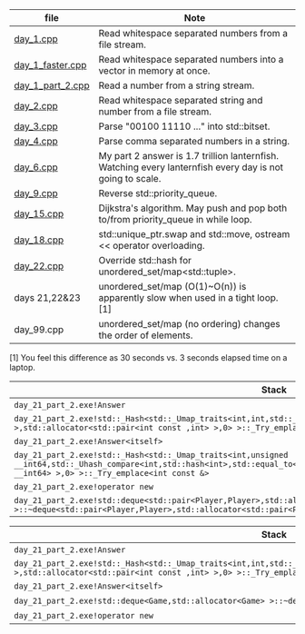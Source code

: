 file|Note
--|--
[day_1.cpp](day_1.cpp)|Read whitespace separated numbers from a file stream.
[day_1_faster.cpp](day_1_faster.cpp)|Read whitespace separated numbers into a vector in memory at once.
[day_1_part_2.cpp](day_1_part_2.cpp)|Read a number from a string stream.
[day_2.cpp](day_2.cpp)|Read whitespace separated string and number from a file stream.
[day_3.cpp](day_3.cpp)|Parse "00100 11110 ..." into std::bitset.
[day_4.cpp](day_4.cpp)|Parse comma separated numbers in a string.
[day_6.cpp](day_6.cpp)|My part 2 answer is 1.7 trillion lanternfish. Watching every lanternfish every day is not going to scale.
[day_9.cpp](day_9.cpp)|Reverse std::priority_queue.
[day_15.cpp](day_15.cpp)|Dijkstra's algorithm. May push and pop both to/from priority_queue in while loop.
[day_18.cpp](day_18.cpp)|std::unique_ptr.swap and std::move, ostream << operator overloading.
[day_22.cpp](day_22.cpp)|Override std::hash for unordered_set/map\<std::tuple\>.
days 21,22&23|unordered_set/map (O(1)~O(n)) is apparently slow when used in a tight loop. [1]
day_99.cpp|unordered_set/map (no ordering) changes the order of elements.

[1] You feel this difference as 30 seconds vs. 3 seconds elapsed time on a laptop.

Stack|Count|Weight_[ms]
--|--|--
`day_21_part_2.exe!Answer`|1921|1,917.04
`day_21_part_2.exe!std::_Hash<std::_Umap_traits<int,int,std::_Uhash_compare<int,std::hash<int>,std::equal_to<int> >,std::allocator<std::pair<int const ,int> >,0> >::_Try_emplace<int const &>`|613|612.5335
`day_21_part_2.exe!Answer<itself>`|556|554.9284
`day_21_part_2.exe!std::_Hash<std::_Umap_traits<int,unsigned __int64,std::_Uhash_compare<int,std::hash<int>,std::equal_to<int> >,std::allocator<std::pair<int const ,unsigned __int64> >,0> >::_Try_emplace<int const &>`|279|277.5927
`day_21_part_2.exe!operator new`|242|241.5179
`day_21_part_2.exe!std::deque<std::pair<Player,Player>,std::allocator<std::pair<Player,Player> > >::~deque<std::pair<Player,Player>,std::allocator<std::pair<Player,Player> > >`|215|214.4668

Stack|Count|Weight_[ms]
--|--|--
`day_21_part_2.exe!Answer`|1555|1,552.66
`day_21_part_2.exe!std::_Hash<std::_Umap_traits<int,int,std::_Uhash_compare<int,std::hash<int>,std::equal_to<int> >,std::allocator<std::pair<int const ,int> >,0> >::_Try_emplace<int const &>`|639|639.4092
`day_21_part_2.exe!Answer<itself>`|478|475.9797
`day_21_part_2.exe!std::deque<Game,std::allocator<Game> >::~deque<Game,std::allocator<Game> >`|214|213.909
`day_21_part_2.exe!operator new`|207|206.2792
